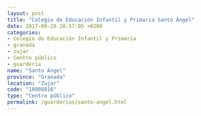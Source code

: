 ```yaml
---
layout: post
title: "Colegio de Educación Infantil y Primaria Santo Ángel"
date: 2017-09-20 20:57:05 +0200
categories:
- Colegio de Educación Infantil y Primaria
- granada
- zujar
- Centro público
- guarderia
name: "Santo Ángel"
province: "Granada"
location: "Zujar"
code: "18008816"
type: "Centro público"
permalink: /guarderias/santo-angel.html
---
```

